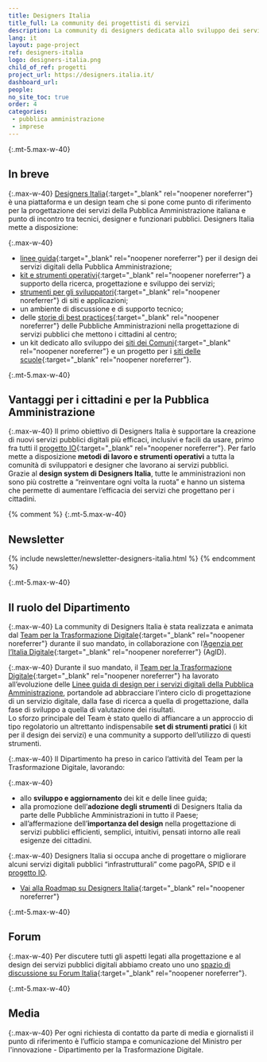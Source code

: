 ```yaml
---
title: Designers Italia
title_full: La community dei progettisti di servizi
description: La community di designers dedicata allo sviluppo dei servizi pubblici digitali in Italia
lang: it
layout: page-project
ref: designers-italia
logo: designers-italia.png
child_of_ref: progetti
project_url: https://designers.italia.it/
dashboard_url:
people:
no_site_toc: true
order: 4
categories:
 - pubblica amministrazione
 - imprese
---
```


{:.mt-5.max-w-40}
## In breve

{:.max-w-40}
[Designers Italia](https://designers.italia.it/){:target="_blank" rel="noopener noreferrer"} è una piattaforma e un design team che si pone come punto di riferimento per la progettazione dei servizi della Pubblica Amministrazione italiana e punto di incontro tra tecnici, designer e funzionari pubblici. Designers Italia mette a disposizione:

{:.max-w-40}
* [linee guida](https://designers.italia.it/guide/){:target="_blank" rel="noopener noreferrer"} per il design dei servizi digitali della Pubblica Amministrazione;
* [kit e strumenti operativi](https://designers.italia.it/kit/){:target="_blank" rel="noopener noreferrer"} a supporto della ricerca, progettazione e sviluppo dei servizi;
* [strumenti per gli sviluppatori](https://developers.italia.it/it/designers/){:target="_blank" rel="noopener noreferrer"} di siti e applicazioni;
* un ambiente di discussione e di supporto tecnico;
* delle [storie di best practices](https://designers.italia.it/blog/){:target="_blank" rel="noopener noreferrer"} delle Pubbliche Amministrazioni nella progettazione di servizi pubblici che mettono i cittadini al centro;
* un kit dedicato allo sviluppo dei [siti dei Comuni](https://designers.italia.it/kit/comuni/){:target="_blank" rel="noopener noreferrer"} e un progetto per i [siti delle scuole](https://designers.italia.it/progetti/siti-web-scuole/){:target="_blank" rel="noopener noreferrer"}.

{:.mt-5.max-w-40}
## Vantaggi per i cittadini e per la Pubblica Amministrazione

{:.max-w-40}
Il primo obiettivo di Designers Italia è supportare la creazione di nuovi servizi pubblici digitali più efficaci, inclusivi e facili da usare, primo fra tutti il [progetto IO](https://io.italia.it/){:target="_blank" rel="noopener noreferrer"}. Per farlo mette a disposizione **metodi di lavoro e strumenti operativi** a tutta la comunità di sviluppatori e designer che lavorano ai servizi pubblici.  
Grazie al **design system di Designers Italia**, tutte le amministrazioni non sono più costrette a “reinventare ogni volta la ruota” e hanno un sistema che permette di aumentare l’efficacia dei servizi che progettano per i cittadini.

{% comment %}
{:.mt-5.max-w-40}
## Newsletter

{% include newsletter/newsletter-designers-italia.html %}
{% endcomment %}

{:.mt-5.max-w-40}
## Il ruolo del Dipartimento

{:.max-w-40}
La community di Designers Italia è stata realizzata e animata dal [Team per la Trasformazione Digitale](https://teamdigitale.governo.it/){:target="_blank" rel="noopener noreferrer"} durante il suo mandato, in collaborazione con l’[Agenzia per l’Italia Digitale](http://www.agid.gov.it){:target="_blank" rel="noopener noreferrer"} (AgID).

{:.max-w-40}
Durante il suo mandato, il [Team per la Trasformazione Digitale](https://teamdigitale.governo.it/){:target="_blank" rel="noopener noreferrer"} ha lavorato all’evoluzione delle [Linee guida di design per i servizi digitali della Pubblica Amministrazione](https://designers.italia.it/guide/), portandole ad abbracciare l’intero ciclo di progettazione di un servizio digitale, dalla fase di ricerca a quella di progettazione, dalla fase di sviluppo a quella di valutazione dei risultati.  
Lo sforzo principale del Team è stato quello di affiancare a un approccio di tipo regolatorio un altrettanto indispensabile **set di strumenti pratici** (i kit per il design dei servizi) e una community a supporto dell’utilizzo di questi strumenti.

{:.max-w-40}
Il Dipartimento ha preso in carico l’attività del Team per la Trasformazione Digitale, lavorando:

{:.max-w-40}
* allo **sviluppo e aggiornamento** dei kit e delle linee guida;
* alla promozione dell’**adozione degli strumenti** di Designers Italia da parte delle Pubbliche Amministrazioni in tutto il Paese;
* all’affermazione dell’**importanza del design** nella progettazione di servizi pubblici efficienti, semplici, intuitivi, pensati intorno alle reali esigenze dei cittadini.

{:.max-w-40}
Designers Italia si occupa anche di progettare o migliorare alcuni servizi digitali pubblici “infrastrutturali” come pagoPA, SPID e il [progetto IO](https://io.italia.it/).

* [Vai alla Roadmap su Designers Italia](https://designers.italia.it/roadmap/){:target="_blank" rel="noopener noreferrer"}

{:.mt-5.max-w-40}
## Forum

{:.max-w-40}
Per discutere tutti gli aspetti legati alla progettazione e al design dei servizi pubblici digitali abbiamo creato uno uno [spazio di discussione su Forum Italia](https://forum.italia.it/c/design){:target="_blank" rel="noopener noreferrer"}.

{:.mt-5.max-w-40}
## Media

{:.max-w-40}
Per ogni richiesta di contatto da parte di media e giornalisti il punto di riferimento è l’ufficio stampa e comunicazione del Ministro per l'innovazione - Dipartimento per la Trasformazione Digitale.

